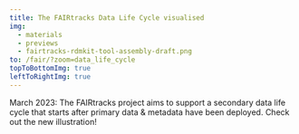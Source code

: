 ```yaml
---
title: The FAIRtracks Data Life Cycle visualised
img:
  - materials
  - previews
  - fairtracks-rdmkit-tool-assembly-draft.png
to: /fair/?zoom=data_life_cycle
topToBottomImg: true
leftToRightImg: true
---
```


March 2023: The FAIRtracks project aims to support a secondary data life cycle that starts after
primary data & metadata have been deployed. Check out the new illustration!

